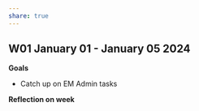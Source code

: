 ```yaml
---  
share: true  
---  
```

  
## W01 January 01 - January 05 2024  
**Goals**   
- Catch up on EM Admin tasks  
  
**Reflection on week**  
  
